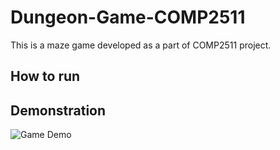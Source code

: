 # Dungeon-Game-COMP2511

This is a maze game developed as a part of COMP2511 project.

## How to run


## Demonstration
![Game Demo](https://github.com/lavanya-sood/Dungeon-Game-COMP2511/blob/master/tele.gif)
